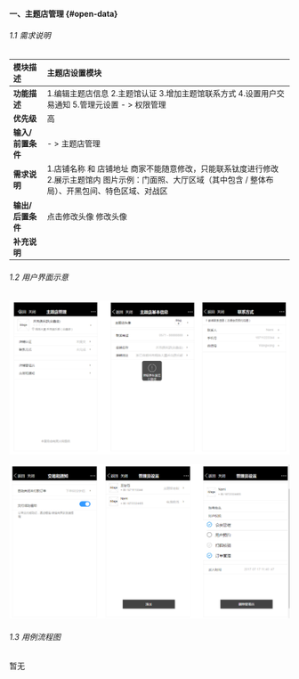 #### 一、主题店管理 {#open-data}

###### 1.1 需求说明

| **模块描述** | 主题店设置模块 |
| :--- | :--- |
| **功能描述** | 1.编辑主题店信息 2.主题馆认证 3.增加主题馆联系方式   4.设置用户交易通知 5.管理元设置 - &gt; 权限管理 |
| **优先级** | 高 |
| **输入/前置条件** | - &gt; 主题店管理 |
| **需求说明** | 1.店铺名称 和 店铺地址 商家不能随意修改，只能联系钛度进行修改 2.展示主题馆内 图片示例：门面照、大厅区域（其中包含 / 整体布局）、开黑包间、特色区域、对战区 |
| **输出/后置条件** | 点击修改头像 修改头像 |
| **补充说明** |  |

###### 1.2 用户界面示意

![](/assets/主题馆管理1.png)

![](/assets/主题馆管理2.png)

###### 1.3 用例流程图

暂无

